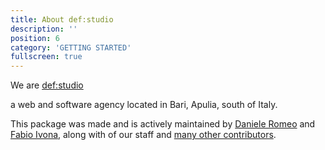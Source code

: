 ```yaml
---
title: About def:studio
description: ''
position: 6
category: 'GETTING STARTED'
fullscreen: true
---
```


We are [def:studio](https://github.com/def-studio) 

a web and software agency located in Bari, Apulia, south of Italy.

This package was made and is actively maintained by [Daniele Romeo](mailto:danieleromeo@defstudio.it) and [Fabio Ivona](fabio.ivona@defstudio.it), along with of our staff and [many other contributors](https://github.com/def-studio/pest-plugin-laravel-expectations/graphs/contributors).
